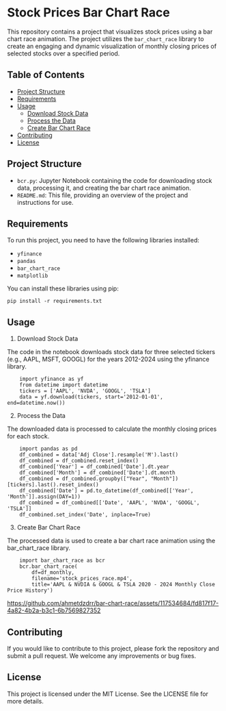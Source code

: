 # Stock Prices Bar Chart Race

This repository contains a project that visualizes stock prices using a bar chart race animation. The project utilizes the `bar_chart_race` library to create an engaging and dynamic visualization of monthly closing prices of selected stocks over a specified period.

## Table of Contents

- [Project Structure](#project-structure)
- [Requirements](#requirements)
- [Usage](#usage)
  - [Download Stock Data](#download-stock-data)
  - [Process the Data](#process-the-data)
  - [Create Bar Chart Race](#create-bar-chart-race)
- [Contributing](#contributing)
- [License](#license)

## Project Structure

- `bcr.py`: Jupyter Notebook containing the code for downloading stock data, processing it, and creating the bar chart race animation.
- `README.md`: This file, providing an overview of the project and instructions for use.

## Requirements

To run this project, you need to have the following libraries installed:

- `yfinance`
- `pandas`
- `bar_chart_race`
- `matplotlib`

You can install these libraries using pip:

    pip install -r requirements.txt

## Usage

1. Download Stock Data
   
The code in the notebook downloads stock data for three selected tickers (e.g., AAPL, MSFT, GOOGL) for the years 2012-2024 using the yfinance library.


        import yfinance as yf
        from datetime import datetime
        tickers = ['AAPL', 'NVDA', 'GOOGL', 'TSLA']
        data = yf.download(tickers, start='2012-01-01', end=datetime.now())

2. Process the Data

The downloaded data is processed to calculate the monthly closing prices for each stock.

        import pandas as pd
        df_combined = data['Adj Close'].resample('M').last()
        df_combined = df_combined.reset_index()
        df_combined['Year'] = df_combined['Date'].dt.year
        df_combined['Month'] = df_combined['Date'].dt.month
        df_combined = df_combined.groupby(["Year", "Month"])[tickers].last().reset_index()
        df_combined['Date'] = pd.to_datetime(df_combined[['Year', 'Month']].assign(DAY=1))
        df_combined = df_combined[['Date', 'AAPL', 'NVDA', 'GOOGL', 'TSLA']]
        df_combined.set_index('Date', inplace=True)

3. Create Bar Chart Race
   
The processed data is used to create a bar chart race animation using the bar_chart_race library.

        import bar_chart_race as bcr
        bcr.bar_chart_race(
            df=df_monthly,
            filename='stock_prices_race.mp4',
            title='AAPL & NVDIA & GOOGL & TSLA 2020 - 2024 Monthly Close Price History')




https://github.com/ahmetdzdrr/bar-chart-race/assets/117534684/fd817f17-4a82-4b2a-b3c1-6b7569827352





## Contributing

If you would like to contribute to this project, please fork the repository and submit a pull request. We welcome any improvements or bug fixes.

## License

This project is licensed under the MIT License. See the LICENSE file for more details.
